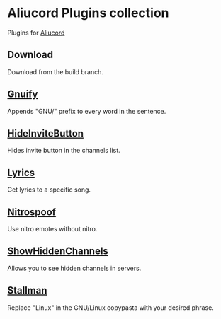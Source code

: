 # Aliucord Plugins collection
Plugins for [Aliucord](https://github.com/Aliucord)

## Download
Download from the build branch.

## [Gnuify](/Gnuify)
Appends "GNU/" prefix to every word in the sentence.

## [HideInviteButton](/HideInviteButton)
Hides invite button in the channels list.

## [Lyrics](/Lyrics)
Get lyrics to a specific song.

## [Nitrospoof](/NitroSpoof)
Use nitro emotes without nitro.

## [ShowHiddenChannels](/ShowHiddenChannels)
Allows you to see hidden channels in servers.

## [Stallman](/Stallman)
Replace "Linux" in the GNU/Linux copypasta with your desired phrase.